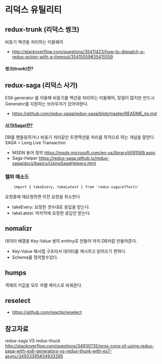 # 리덕스 유틸리티 

## redux-trunk (리덕스 썽크)
비동기 액션을 처리하는 미들웨어 

- http://stackoverflow.com/questions/35411423/how-to-dispatch-a-redux-action-with-a-timeout/35415559#35415559

#### 썽크(trunk)란?




## redux-saga (리덕스 사가)
ES6 generator 를 이용해 비동기를 액션을 처리하는 미들웨어, 장점이 많지만 반드시 Generator를 지원하는 브라우저가 있어야한다.

- https://github.com/redux-saga/redux-saga/blob/master/README_ko.md


#### [사가(Saga)란?](http://www.cs.cornell.edu/andru/cs711/2002fa/reading/sagas.pdf)
DB를 핸들링하거나 비동기 처리같은 트랜젝션을 처리를 목적으로 하는 개념을 말한다. SAGA = Long Live Transaction 

 - MSDN 용어 정의 https://msdn.microsoft.com/en-us/library/jj591569.aspx
 - Saga-Helper https://redux-saga.github.io/redux-saga/docs/basics/UsingSagaHelpers.html

### 헬퍼 메소드 

```
    import { takeEvery, takeLatest } from 'redux-saga/effects'
```
요청중에 재요청하면 이전 요청을 취소한다
- takeEvery: 요청한 갯수대로 응답을 받는다.  
- takeLatest: 마지막에 요청한 응답만 받는다.


## nomalizr
데이터 배열을 Key-Value 쌍의 entitny로 만들어 마치 DB처럼 만들어준다. 
 
- Key-Value 해시맵 구조라서 데이터를 캐시하고 읽어오기 편하다. 
- Schema를 정의할수있다.

## humps
객체의 키값을 모두 카멜 케이스로 바꿔준다.


## reselect

- https://github.com/reactjs/reselect



## 참고자료 
redux-saga VS redux-thuck http://stackoverflow.com/questions/34930735/pros-cons-of-using-redux-saga-with-es6-generators-vs-redux-thunk-with-es7-async/34933395#34933395
